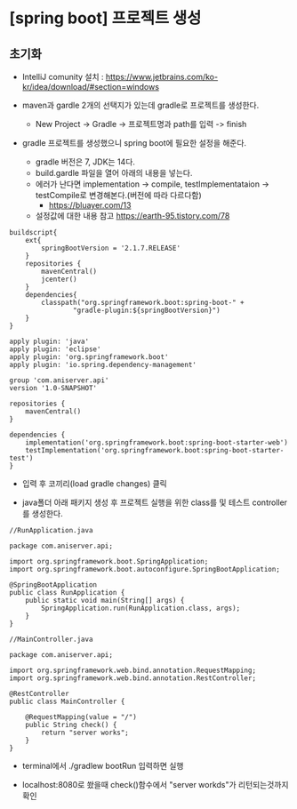 [spring boot] 프로젝트 생성
=======
초기화
-----
- IntelliJ comunity 설치 : https://www.jetbrains.com/ko-kr/idea/download/#section=windows

- maven과 gardle 2개의 선택지가 있는데 gradle로 프로젝트를 생성한다.
    - New Project -> Gradle -> 프로젝트명과 path를 입력 -> finish

- gradle 프로젝트를 생성했으니 spring boot에 필요한 설정을 해준다.
    - gradle 버전은 7, JDK는 14다.
    - build.gardle 파일을 열어 아래의 내용을 넣는다. 
    - 에러가 난다면 implementation -> compile, testImplementataion -> testCompile로 변경해본다.(버전에 따라 다르다함)
        - https://bluayer.com/13
    - 설정값에 대한 내용 참고 https://earth-95.tistory.com/78
~~~
buildscript{
    ext{
        springBootVersion = '2.1.7.RELEASE'
    }
    repositories {
        mavenCentral()
        jcenter()
    }
    dependencies{
        classpath("org.springframework.boot:spring-boot-" +
                "gradle-plugin:${springBootVersion}")
    }
}

apply plugin: 'java'
apply plugin: 'eclipse'
apply plugin: 'org.springframework.boot'
apply plugin: 'io.spring.dependency-management'

group 'com.aniserver.api'
version '1.0-SNAPSHOT'

repositories {
    mavenCentral()
}

dependencies {
    implementation('org.springframework.boot:spring-boot-starter-web')
    testImplementation('org.springframework.boot:spring-boot-starter-test')
}
~~~

- 입력 후 코끼리(load gradle changes) 클릭

- java폴더 아래 패키지 생성 후 프로젝트 실행을 위한 class를 및 테스트 controller를 생성한다.
~~~
//RunApplication.java

package com.aniserver.api;

import org.springframework.boot.SpringApplication;
import org.springframework.boot.autoconfigure.SpringBootApplication;

@SpringBootApplication
public class RunApplication {
    public static void main(String[] args) {
        SpringApplication.run(RunApplication.class, args);
    }
}
~~~
~~~
//MainController.java

package com.aniserver.api;

import org.springframework.web.bind.annotation.RequestMapping;
import org.springframework.web.bind.annotation.RestController;

@RestController
public class MainController {

    @RequestMapping(value = "/")
    public String check() {
        return "server works";
    }
}
~~~

- terminal에서 ./gradlew bootRun 입력하면 실행

- localhost:8080로 쐈을때 check()함수에서 "server workds"가 리턴되는것까지 확인


